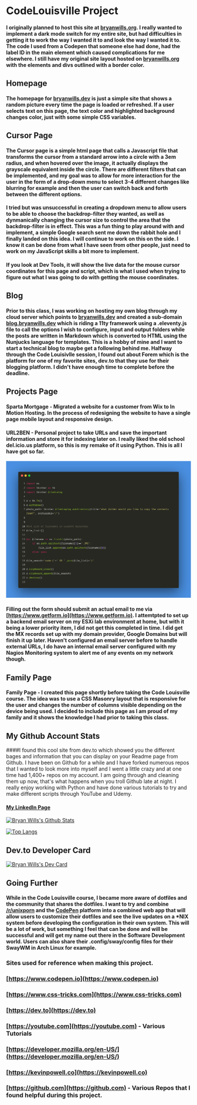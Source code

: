 # CodeLouisville Project

#### I originally planned to host this site at [bryanwills.org](https://bryanwills.org). I really wanted to implement a dark mode switch for my entire site, but had difficulties in getting it to work the way I wanted it to and look the way I wanted it to. The code I used from a Codepen that someone else had done, had the label ID in the main element which caused complications for me elsewhere. I still have my original site layout hosted on [bryanwills.org](https://bryanwills.org) with the elements and divs outlined with a border color.

## Homepage

#### The homepage for [bryanwills.dev](https://bryanwills.dev) is just a simple site that shows a random picture every time the page is loaded or refreshed. If a user selects text on this page, the text color and highlighted background changes color, just with some simple CSS variables.

## Cursor Page

#### The Cursor page is a simple html page that calls a Javascript file that transforms the cursor from a standard arrow into a circle with a 3em radius, and when hovered over the image, it actually displays the grayscale equivalent inside the circle. There are different filters that can be implemented, and my goal was to allow for more interaction for the user in the form of a drop-down menu to select 3-4 different changes like blurring for example and then the user can switch back and forth between the different options. 

#### I tried but was unsuccessful in creating a dropdown menu to allow users to be able to choose the backdrop-filter they wanted, as well as dynmanically changing the cursor size to control the area that the backdrop-filter is in effect. This was a fun thing to play around with and implement, a simple Google search sent me down the rabbit hole and I finally landed on this idea. I will continue to work on this on the side. I know it can be done from what I have seen from other people, just need to work on my JavaScript skills a bit more to implement.

#### If you look at Dev Tools, it will show the live data for the mouse cursor coordinates for this page and script, which is what I used when trying to figure out what I was going to do with getting the mouse coordinates.

## Blog
#### Prior to this class, I was working on hosting my own blog through my cloud server which points to [bryanwills.dev](https://bryanwills.dev) and created a sub-domain [blog.bryanwills.dev](https://blog.bryanwills.dev) which is riding a 11ty framework using a .eleventy.js file to call the options I wish to configure, input and output folders while the posts are written in Markdown which is converted to HTML using the Nunjucks language for templates. This is a hobby of mine and I want to start a technical blog to maybe get a following behind me. Halfway through the Code Louisivlle session, I found out about Forem which is the platform for one of my favorite sites, dev.to that they use for their blogging platform. I didn't have enough time to complete before the deadline.

## Projects Page
#### Sparta Mortgage - Migrated a website for a customer from Wix to In Motion Hosting. In the process of redesigning the website to have a single page mobile layout and responsive design.

#### URL2BEN - Personal project to take URLs and save the important information and store it for indexing later on. I really liked the old school del.icio.us platform, so this is my remake of it using Python. This is all I have got so far.

<img src="https://github.com/bryanwills/CodeLouisville/blob/main/project/bryanwills.org/images/URL2BEN_carbon_code.png" width="600" alt="URL2BEN main.py source code progress">

#### Filling out the form should submit an actual email to me via [https://www.getform.io](https://www.getform.io). I attemtpted to set up a backend email server on my ESXi lab environment at home, but with it being a lower priority item, I did not get this completed in time. I did get the MX records set up with my domain provider, Google Domains but will finish it up later. Haven't configured an email server before to handle external URLs, I do have an internal email server configured with my Nagios Monitoring system to alert me of any events on my network though.

## Family Page
#### Family Page - I created this page shortly before taking the Code Louisville course. The idea was to use a CSS Masonry layout that is responsive for the user and changes the number of columns visible depending on the device being used. I decided to include this page as I am proud of my family and it shows the knowledge I had prior to taking this class.

## My Github Account Stats
####I found this cool site from dev.to which showed you the different bages and information that you can display on your Readme page from Github. I have been on Github for a while and I have forked numerous repos that I wanted to look more into myself and I went a little crazy and at one time had 1,400+ repos on my account. I am going through and cleaning them up now, that's what happens when you troll Github late at night. I really enjoy working with Python and have done various tutorials to try and make different scripts through YouTube and Udemy. 

#### [My LinkedIn Page](https://www.linkedin.com/in/bryan-wills/)

[![Bryan Wills's Github 
Stats](https://github-readme-stats.vercel.app/api?username=bryanwills&hide=prs&show_icons=true&theme=monokai&count_private=true)](https://github.com/bryanwills/github-readme-stats)

[![Top Langs](https://github-readme-stats.vercel.app/api/top-langs/?username=bryanwills&layout=compact&theme=monokai)](https://github.com/bryanwills/github-readme-stats)

## Dev.to Developer Card

<a href="https://app.daily.dev/bryanwi09"><img src="https://api.daily.dev/devcards/5f6b3c9b04ec4fefbbc33823439a6027.png?r=wm8" width="400" alt="Bryan Wills's Dev Card"/></a>

## Going Further
#### While in the Code Louisville course, I became more aware of dotfiles and the community that shares the dotfiles. I want to try and combine [/r/unixporn](https://www.reddit.com/r/unixporn/) and the [CodePen](https://www.codepen.io) platform into a combined web app that will allow users to customize their dotfiles and see the live updates on a *NIX system before developing the configuration in their own system. This will be a lot of work, but something I feel that can be done and will be successful and will get my name out there in the Software Development world. Users can also share their .config/sway/config files for their SwayWM in Arch Linux for example. 

### Sites used for reference when making this project.
### [https://www.codepen.io](https://www.codepen.io)<br>
### [https://www.css-tricks.com](https://www.css-tricks.com)<br>
### [https://dev.to](https://dev.to) 
### [https://youtube.com](https://youtube.com) - Various Tutorials<br>
### [https://developer.mozilla.org/en-US/](https://developer.mozilla.org/en-US/)<br>
### [https://kevinpowell.co](https://kevinpowell.co)<br>
### [https://github.com](https://github.com) - Various Repos that I found helpful during this project. <br>

